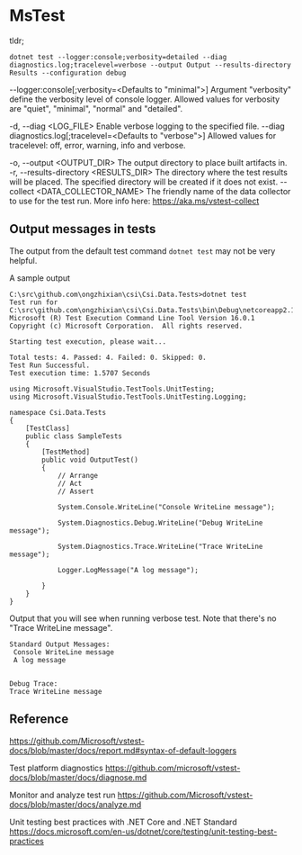 # MsTest

tldr;

```
dotnet test --logger:console;verbosity=detailed --diag diagnostics.log;tracelevel=verbose --output Output --results-directory Results --configuration debug
```

--logger:console[;verbosity=<Defaults to "minimal">]
Argument "verbosity" define the verbosity level of console logger. 
Allowed values for verbosity are "quiet", "minimal", "normal" and "detailed".

-d, --diag <LOG_FILE>                    Enable verbose logging to the specified file.
--diag diagnostics.log[;tracelevel=<Defaults to "verbose">]
Allowed values for tracelevel: off, error, warning, info and verbose.

-o, --output <OUTPUT_DIR>                The output directory to place built artifacts in.
-r, --results-directory <RESULTS_DIR>    The directory where the test results will be placed.
                                        The specified directory will be created if it does not exist.
--collect <DATA_COLLECTOR_NAME>          The friendly name of the data collector to use for the test run.
                                        More info here: https://aka.ms/vstest-collect



## Output messages in tests

The output from the default test command `dotnet test` may not be very helpful.


A sample output

```
C:\src\github.com\ongzhixian\csi\Csi.Data.Tests>dotnet test
Test run for C:\src\github.com\ongzhixian\csi\Csi.Data.Tests\bin\Debug\netcoreapp2.1\Csi.Data.Tests.dll(.NETCoreApp,Version=v2.1)
Microsoft (R) Test Execution Command Line Tool Version 16.0.1
Copyright (c) Microsoft Corporation.  All rights reserved.

Starting test execution, please wait...

Total tests: 4. Passed: 4. Failed: 0. Skipped: 0.
Test Run Successful.
Test execution time: 1.5707 Seconds
```




```
using Microsoft.VisualStudio.TestTools.UnitTesting;
using Microsoft.VisualStudio.TestTools.UnitTesting.Logging;

namespace Csi.Data.Tests
{
    [TestClass]
    public class SampleTests
    {
        [TestMethod]
        public void OutputTest()
        {
            // Arrange
            // Act
            // Assert

            System.Console.WriteLine("Console WriteLine message");

            System.Diagnostics.Debug.WriteLine("Debug WriteLine message");

            System.Diagnostics.Trace.WriteLine("Trace WriteLine message");

            Logger.LogMessage("A log message");

        }
    }
}
```

Output that you will see when running verbose test.
Note that there's no "Trace WriteLine message".

```
Standard Output Messages:
 Console WriteLine message
 A log message


Debug Trace:
Trace WriteLine message
```

## Reference
https://github.com/Microsoft/vstest-docs/blob/master/docs/report.md#syntax-of-default-loggers

Test platform diagnostics
https://github.com/microsoft/vstest-docs/blob/master/docs/diagnose.md

Monitor and analyze test run
https://github.com/Microsoft/vstest-docs/blob/master/docs/analyze.md

Unit testing best practices with .NET Core and .NET Standard
https://docs.microsoft.com/en-us/dotnet/core/testing/unit-testing-best-practices